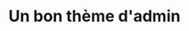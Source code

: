 ---
title: |
  Un bon thème d'admin  
category: rd
year: 2023
sections:
    - content: |
        ## Contexte
        Dans la plupart des applications Web que nous développons, nous avons besoin d'un espace d'administration.
        Cet espace est traditionnellement moins soigné ergonomiquement et graphiquement que le front-office, puisqu'il est utilisé par beaucoup moins de personnes.
        Un thème pour ces espaces d'administration permet de réutiliser des composants graphiques et techniques, et donc de gagner du temps et de la qualité.
        Mais quel thème utiliser ?

        ## Critères

        ### Libre
        Le thème doit utiliser une licence libre, et si possible ne pas être une version gratuite d'un produit commercial.
        
        ### Pérenne
        Le thème doit s'appuyer sur Bootstrap 5, avec une communauté, et des mises à jour régulières.
        
        ### Léger
        Pages légères, peu de composants et de dépendances, ou alors modulables.

        ### Esthétique
        Espaces et typographies bien traitées, pas trop d'effet de mode.

        ## Possibilités
        Benchmark du 20 février 2023
        
        ### CoreUI
        [Github](https://github.com/coreui/coreui-free-bootstrap-admin-template) / 
        [Demo](https://coreui.io/demos/bootstrap/4.2/free/) /
        [Diagnostic 2,15 Mo](https://diagnostic.noesya.coop/b0910c95-d3ac-4af6-bb47-e66e241204ba)<br>
        11500 stars, dernier commit janvier 2023<br>
        Version gratuite d'un produit payant (CoreUI Pro)<br>
        Proche de Bootstrap, un peu brut de fonderie visuellement
        
        ### Material Dashboard 2
        [Github](https://github.com/creativetimofficial/material-dashboard) /
        [Demo](https://demos.creative-tim.com/material-dashboard/examples/dashboard.html) /
        [Diagnostic 1,02 Mo](https://diagnostic.noesya.coop/26d01120-473d-4c5f-b15b-20d2250966cc)<br>
        10400 stars, dernier commit octobre 2022<br>
        Version gratuite d'un produit payant<br>
        Rendu visuel très marqué, plutôt lourd (les couleurs comptent plus que les textes)
        
        ### Adminator
        [Github](https://github.com/puikinsh/Adminator-admin-dashboard) / 
        [Demo](https://colorlib.com/polygon/adminator/index.html) /
        [Diagnostic 947 ko](https://diagnostic.noesya.coop/dcbf4488-1e7d-4f21-8f73-178f5fc599a1)<br>
        4100 stars, dernier commit septembre 2021<br>
        Plutôt simple et clair, très blanc
        
        ### Volt
        [Github](https://github.com/themesberg/volt-bootstrap-5-dashboard) / 
        [Demo](https://demo.themesberg.com/volt/pages/dashboard/dashboard.html) /
        [Diagnostic 1,05 Mo](https://diagnostic.noesya.coop/cb3134f8-c80a-41c2-aab2-dedba5f1a137)<br>
        2500 stars, dernier commit janvier 2023<br>
        Version gratuite d'un produit payant<br>
        Pas mal, un peu lourd typographiquement et manque d'air
        
        ### Mazer
        [Github](https://github.com/zuramai/mazer) / 
        [Demo](https://zuramai.github.io/mazer/demo/) /
        [Diagnostic 5,76 Mo](https://diagnostic.noesya.coop/904a3921-ac19-481b-a664-b158d04ceba6)<br>
        1800 stars, dernier commit janvier 2023<br>
        Chouette mais un peu enfantin, avec dark mode
        
        ### AdminKit
        [Github](https://github.com/adminkit/adminkit) / 
        [Demo](https://demo.adminkit.io) /
        [Diagnostic 2,22 Mo](https://diagnostic.noesya.coop/5b90fc5b-3307-408c-875f-c3c317613458)<br>
        1100 stars, dernier commit août 2022<br>
        Plutôt calé, beaucoup de micro-animations
        
        ### Sneat
        [Github](https://github.com/themeselection/sneat-html-admin-template-free) / 
        [Demo](https://demos.themeselection.com/sneat-bootstrap-html-admin-template-free/html/) /
        [Diagnostic 1,31 Mo](https://diagnostic.noesya.coop/1eaba547-e6dc-42da-b807-436528cbb7a7)<br>
        505 stars, dernier commit février 2023 mais projet très récent<br>
        Version gratuite d'un thème pro.<br>
        Très joli
        
        ### Voler
        [Github](https://github.com/zuramai/voler)  / 
        [Demo](https://zuramai.github.io/voler/) /
        [Diagnostic 296 ko](https://diagnostic.noesya.coop/1eaba547-e6dc-42da-b807-436528cbb7a7)<br>
        457 stars, dernier commit août 2022<br>
        Animations bizarres, cadres dans les cadres, calages très approximatifs
        
        ### PlainAdmin
        [Github](https://github.com/PlainAdmin/plain-free-bootstrap-admin-template)  / 
        [Demo](https://demo.plainadmin.com/) /
        [Diagnostic 675 ko](https://diagnostic.noesya.coop/8b99e49d-ce16-4422-a5a7-bb685c96aece)<br>
        256 stars, dernier commit février 2023 mais projet très récent<br>
        Version gratuite d'un thème pro.<br>
        Transition très laide du menu, typos lisibles et assez grandes
        
        ### ArchitectUI
        [Github](https://github.com/DashboardPack/architectui-html-theme-free)  / 
        [Demo](https://demo.dashboardpack.com/architectui-html-free/) /
        [Diagnostic 538 ko](https://diagnostic.noesya.coop/7ab34dbf-45aa-4f16-b9fc-42c30ba5d66b)<br>
        250 stars, dernier commit août 2022<br>
        Version gratuite d'un thème pro.<br>
        Trop amateur

        ## Analyse

        ### Libre

        Les thèmes qui sont de purs projets libres sont :
        - Adminator
        - Mazer
        - AdminKit
        - Voler

        Les thèmes suivants sont des versions gratuites de thèmes payants :
        - CoreUI
        - Material Dashboard 2
        - Volt
        - Sneat
        - PlaiAdmin
        - ArchitectUI

        ### Robuste

        Rassurant :
        - CoreUI
        - Material Dashboard 2
        - Volt
        - Mazer

        Pas sûr
        - AdminKit (août 2022)
        - Adminator (septembre 2021)
        - Sneat (petit projet très récent, 14 commits)
        - Voler (petit projet, août 2022)
        - PlainAdmin (petit projet très récent, 36 commits)
        - ArchitectUI (petit projet à l'abandon)

        ### Léger

        Idéal :
        - Voler (296 ko)
        - ArchitectUI (538 ko)
        - PlainAdmin (675 ko)
        - Adminator (947 ko)

        Lourd :
        - Material Dashboard 2 (1,02 Mo)
        - Volt (1,05 Mo)
        - Sneat (1,31 Mo)
        - CoreUI (2,15 Mo)
        - AdminKit (2,22 Mo)

        Exclu parce que beaucoup trop lourd :
        - Mazer (5,76 Mo)

        ### Esthétique

        Chouette :
        - Sneat
        - AdminKit
        - Adminator

        Bof :
        - Mazer
        - Volt
        - CoreUI
        - Material Dashboard 2
        
        Pas dingue :
        - Voler
        - PlainAdmin
        - ArchitectUI

        ## Sélection

        ### Disqualifiés

        - Mazer, beaucoup trop lourd
        - ArchitectUI, abandonné et manque de qualité
        - PlainAdmin, pas très beau
        - Voler, pas très beau
        - Adminator, abandonné

        ### Qualifiés

        - CoreUI
        - Material Dashboard 2
        - Volt
        - AdminKit
        - Sneat


---